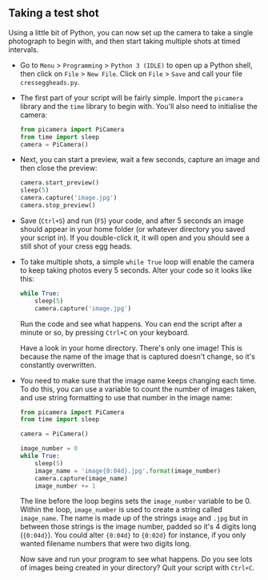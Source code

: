 ## Taking a test shot

Using a little bit of Python, you can now set up the camera to take a single photograph to begin with, and then start taking multiple shots at timed intervals.

- Go to `Menu` > `Programming` > `Python 3 (IDLE)` to open up a Python shell, then click on `File` > `New File`. Click on `File` > `Save` and call your file `cresseggheads.py`.

- The first part of your script will be fairly simple. Import the `picamera` library and the `time` library to begin with. You'll also need to initialise the camera:

    ``` python
    from picamera import PiCamera
    from time import sleep
    camera = PiCamera()
    ```

- Next, you can start a preview, wait a few seconds, capture an image and then close the preview:

    ``` python
    camera.start_preview()
    sleep(5)
    camera.capture('image.jpg')
    camera.stop_preview()
    ```

- Save (`Ctrl+S`) and run (`F5`) your code, and after 5 seconds an image should appear in your home folder (or whatever directory you saved your script in). If you double-click it, it will open and you should see a still shot of your cress egg heads.

- To take multiple shots, a simple `while True` loop will enable the camera to keep taking photos every 5 seconds. Alter your code so it looks like this:

    ``` python
    while True:
        sleep(5)
        camera.capture('image.jpg')
    ```

    Run the code and see what happens. You can end the script after a minute or so, by pressing `Ctrl+C` on your keyboard.

    Have a look in your home directory. There's only one image! This is because the name of the image that is captured doesn't change, so it's constantly overwritten. 

- You need to make sure that the image name keeps changing each time. To do this, you can use a variable to count the number of images taken, and use string formatting to use that number in the image name:

    ``` python
    from picamera import PiCamera
    from time import sleep

    camera = PiCamera()

    image_number = 0
    while True:
        sleep(5)
        image_name = 'image{0:04d}.jpg'.format(image_number)
        camera.capture(image_name)
        image_number += 1
    ```

    The line before the loop begins sets the `image_number` variable to be 0. Within the loop, `image_number` is used to create a string called `image_name`. The name is made up of the strings `image` and `.jpg` but in between those strings is the image number, padded so it's 4 digits long (`{0:04d}`). You could alter `{0:04d}` to `{0:02d}` for instance, if you only wanted filename numbers that were two digits long.

    Now save and run your program to see what happens. Do you see lots of images being created in your directory? Quit your script with `Ctrl+C`.


